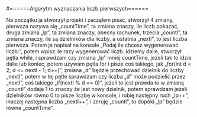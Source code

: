 #======Algorytm wyznaczania liczb pierwszych======

Na początku ja stworzył projekt i zacząłem pisać, stworzył 4 zmiany, pierwsza nazywa się „countTime”, ta zmiana znaczy, ile liczb pokazać, druga zmiana „lp”, ta zmiana znaczy, obecny rachunek, trzecia „countl”, ta zmiana znaczy, ile są dzielników dla liczby, a ostatnia „nextl”, to jest liczba pierwsza. Potem ja napisał na konsole „Podaj ile chcesz wygenerować liczb:”, potem wpisz ile razy wygenerować liczb. Idziemy dalie, stworzył pętla while, i sprawdzam czy zmiana „lp” mniej countTime, jeżeli tak to idzie dalie lub koniec, potem używam pętla for і pisze coś takiego, jak „for(int d = 2; d <= nextl - 1; d++)”, zmiana „d” będzie przechować dzielnik do liczby „nextl”, potem w tej pętle sprawdzam czy liczba „d” może podzielić przez „nextl”, coś takiego „if(nextl % d == 0)”, jeżeli to jest prawda to w zmianą „countl” dodaję 1 to znaczy że jest nowy dzielnik, potem sprawdzam jeżeli dzielników równo 0 to pisze liczbę w konsole, i robię następny ruch „lp++”, inaczej następna liczba „nextl++”, i zeruję „countl”, to dopóki „lp” będzie równe „countTime”. 